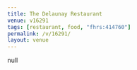 ```yaml
---
title: The Delaunay Restaurant
venue: v16291
tags: [restaurant, food, "fhrs:414760"]
permalink: /v/16291/
layout: venue
---
```

null